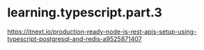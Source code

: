# learning.typescript.part.3
 https://itnext.io/production-ready-node-js-rest-apis-setup-using-typescript-postgresql-and-redis-a9525871407
